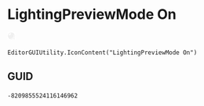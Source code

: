 # LightingPreviewMode On
![](/img/LightingPreviewMode%20On.png)

``` CSharp
EditorGUIUtility.IconContent("LightingPreviewMode On")
```
## GUID
```
-8209855524116146962
```
